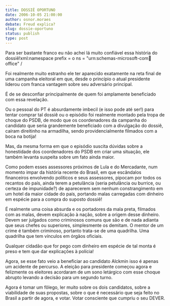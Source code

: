 ```yaml
---
title: DOSSIÊ OPORTUNO
date: 2006-10-05 21:00:00
author: osnor.moraes
debate: Freud explica?
slug: dossie-oportuno
status: publish 
type: post
---
```


Para ser bastante franco eu não achei lá muito confiável essa história do dossiê!xml:namespace prefix = o ns = "urn:schemas-microsoft-com:office:office" /


Foi realmente muito estranho ele ter aparecido exatamente na reta final de uma campanha eleitoral em que, desde o princípio o atual presidente liderou com franca vantagem sobre seu adversário principal.


É de se desconfiar principalmente de quem foi amplamente beneficiado com essa revelação.


Ou o pessoal do PT é absurdamente imbecil (e isso pode até ser!) para tentar comprar tal dossiê ou o episódio foi realmente montado pela tropa de choque do PSDB, de modo que os coordenadores da campanha do candidato que seria grandemente beneficiado com a divulgação do dossiê, caíram direitinho na armadilha, sendo providencialmente filmados com a boca na botija!


Mas, da mesma forma em que o episódio suscita dúvidas sobre a honestidade dos coordenadores do PSDB em criar uma situação, ele também levanta suspeita sobre um fato ainda maior.


Como podem esses assessores próximos de Lula e do Mercadante, num momento impar da história recente do Brasil, em que escândalos financeiros envolvendo políticos e seus assessores, pipocam por todos os recantos do país, ainda terem a petulância (seria petulância ou burrice, ou certeza de impunidade?) de aparecerem sem nenhum constrangimento em um hotel da maior cidade do país, portando malas carregadas com dinheiro em espécie para a compra do suposto dossiê!


É realmente uma coisa absurda e os portadores da mala preta, filmados com as malas, devem explicação à nação, sobre a origem desse dinheiro. Devem ser julgados como criminosos comuns que são e de nada adianta que seus chefes ou superiores, simplesmente os demitam. O mentor de um crime é também criminoso, portanto trata-se de uma quadrilha. Uma quadrilha que tem vínculos em órgãos oficiais.


Qualquer cidadão que for pego com dinheiro em espécie de tal monta é preso e tem que dar explicações à polícia!


Agora, se esse fato veio a beneficiar ao candidato Alckmin isso é apenas um acidente de percurso. A eleição para presidente começou agora e felizmente os eleitores acordaram de um sono letárgico com esse choque abrupto levando a decisão para um segundo turno.


Agora é tomar um fôlego, ler muito sobre os dois candidatos, sobre a viabilidade de suas propostas, sobre o que é necessário que seja feito no Brasil a partir de agora, e votar. Votar consciente que cumpriu o seu DEVER.


 


